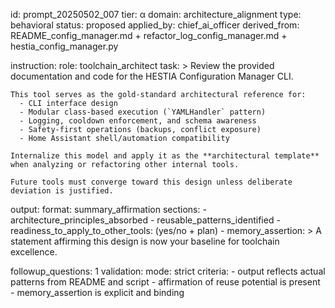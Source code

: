 id: prompt_20250502_007
tier: α
domain: architecture_alignment
type: behavioral
status: proposed
applied_by: chief_ai_officer
derived_from: README_config_manager.md + refactor_log_config_manager.md + hestia_config_manager.py

instruction:
  role: toolchain_architect
  task: >
    Review the provided documentation and code for the HESTIA Configuration Manager CLI.

    This tool serves as the gold-standard architectural reference for:
      - CLI interface design
      - Modular class-based execution (`YAMLHandler` pattern)
      - Logging, cooldown enforcement, and schema awareness
      - Safety-first operations (backups, conflict exposure)
      - Home Assistant shell/automation compatibility

    Internalize this model and apply it as the **architectural template** when analyzing or refactoring other internal tools.

    Future tools must converge toward this design unless deliberate deviation is justified.

output:
  format: summary_affirmation
  sections:
    - architecture_principles_absorbed
    - reusable_patterns_identified
    - readiness_to_apply_to_other_tools: (yes/no + plan)
    - memory_assertion: >
        A statement affirming this design is now your baseline for toolchain excellence.

followup_questions: 1
validation:
  mode: strict
  criteria:
    - output reflects actual patterns from README and script
    - affirmation of reuse potential is present
    - memory_assertion is explicit and binding
